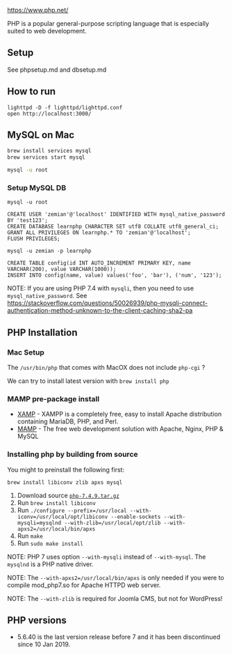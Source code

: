 https://www.php.net/

PHP is a popular general-purpose scripting language that is especially suited to web development.

## Setup

See phpsetup.md and dbsetup.md

## How to run

	lighttpd -D -f lighttpd/lighttpd.conf
	open http://localhost:3000/

## MySQL on Mac

```bash
brew install services mysql
brew services start mysql

mysql -u root
```

### Setup MySQL DB

```
mysql -u root

CREATE USER 'zemian'@'localhost' IDENTIFIED WITH mysql_native_password BY 'test123';
CREATE DATABASE learnphp CHARACTER SET utf8 COLLATE utf8_general_ci;
GRANT ALL PRIVILEGES ON learnphp.* TO 'zemian'@'localhost';
FLUSH PRIVILEGES;

mysql -u zemian -p learnphp

CREATE TABLE config(id INT AUTO_INCREMENT PRIMARY KEY, name VARCHAR(200), value VARCHAR(1000));
INSERT INTO config(name, value) values('foo', 'bar'), ('num', '123');
```

NOTE: If you are using PHP 7.4 with `mysqli`, then you need to use `mysql_native_password`.
See https://stackoverflow.com/questions/50026939/php-mysqli-connect-authentication-method-unknown-to-the-client-caching-sha2-pa

## PHP Installation

### Mac Setup

The `/usr/bin/php` that comes with MacOX does not include `php-cgi` ?

We can try to install latest version with `brew install php`

### MAMP pre-package install

* [XAMP](https://www.apachefriends.org/index.html) - XAMPP is a completely free, easy to install Apache distribution containing MariaDB, PHP, and Perl. 
* [MAMP](https://www.mamp.info/en/mamp) - The free web development solution with Apache, Nginx, PHP & MySQL

### Installing php by building from source

You might to preinstall the following first:

	brew install libiconv zlib apxs mysql

1. Download source [`php-7.4.9.tar.gz`](https://www.php.net/downloads)
2. Run `brew install libiconv`
3. Run `./configure --prefix=/usr/local --with-iconv=/usr/local/opt/libiconv --enable-sockets --with-mysqli=mysqlnd --with-zlib=/usr/local/opt/zlib --with-apxs2=/usr/local/bin/apxs`
4. Run `make`
5. Run `sudo make install`

NOTE: PHP 7 uses option `--with-mysqli` instead of `--with-mysql`. The `mysqlnd` is a PHP native driver.

NOTE: The `--with-apxs2=/usr/local/bin/apxs` is only needed if you were to compile mod_php7.so for Apache HTTPD web server.

NOTE: The `--with-zlib` is required for Joomla CMS, but not for WordPress! 

## PHP versions

* 5.6.40 is the last version release before 7 and it has been discontinued since 10 Jan 2019.